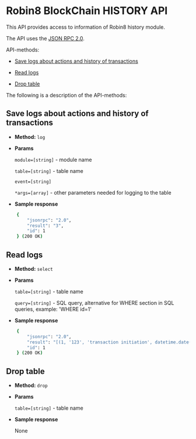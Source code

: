 # Robin8 BlockChain HISTORY API

This API provides access to information of Robin8 history module.

The API uses the [JSON RPC 2.0](http://www.jsonrpc.org/specification).

API-methods:

- [Save logs about actions and history of transactions](#save-logs-about-actions-and-history-of-transactions)

- [Read logs](#read-logs)

- [Drop table](#drop-table)

The following is a description of the API-methods:

## Save logs about actions and history of transactions

* **Method:** `log`
  
* **Params**

    `module=[string]` - module name

    `table=[string]` - table name

    `event=[string]`

    `*args=[array]` - other parameters needed for logging to the table

* **Sample response**

```bash
    {
        "jsonrpc": "2.0", 
        "result": "3", 
        "id": 1
    } (200 OK)
```


## Read logs

* **Method:** `select`
  
* **Params**

    `table=[string]` - table name

    `query=[string]` - SQL query, alternative for WHERE section in SQL queries, example: 'WHERE id=1'

* **Sample response**

```bash
    {
        "jsonrpc": "2.0", 
        "result": "[(1, '123', 'transaction initiation', datetime.date(2018, 5, 8), datetime.datetime(2018, 5, 8, 14, 51, 24), ('awdaw',))]", 
        "id": 1
    } (200 OK)
```

## Drop table

* **Method:** `drop`
  
* **Params**

    `table=[string]` - table name

* **Sample response**

    None
